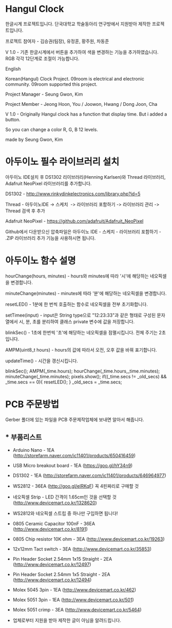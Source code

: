 # Hangul Clock

한글시계 프로젝트입니다. 단국대학교 학술동아리 연구방에서 지원받아 제작한 프로젝트입니다.

프로젝트 참여자 - 김승권(팀장), 유정훈, 황주원, 차동준

V 1.0 - 기존 한글시계에서 버튼을 추가하여 색을 변경하는 기능을 추가하였습니다. RGB 각각 12단계로 조절이 가능합니다.


English

Korean(Hangul) Clock Project. 09room is electrical and electronic community. 09room supported this project.

Project Manager - Seung Gwon, Kim

Project Member - Jeong Hoon, You / Joowon, Hwang / Dong Joon, Cha

V 1.0 - Originally Hangul clock has a function that display time. But i added a button. 

So you can change a color R, G, B 12 levels.

made by Seung Gwon, Kim


# 아두이노 필수 라이브러리 설치

아두이노 IDE설치 후 DS1302 리이브러리(Henning Karlsen)와 Thread 라이브러리, Adafruit NeoPixel 라이브러리를 추가합니다.

DS1302 - http://www.rinkydinkelectronics.com/library.php?id=5

Thread - 아두이노IDE -> 스케치  -> 라이브러리 포함하기 -> 라이브러리 관리 -> Thread 검색 후 추가

Adafruit NeoPixel - https://github.com/adafruit/Adafruit_NeoPixel

Github에서 다운받으신 압축파일은 아두이노 IDE - 스케치 - 라이브러리 포함하기 - .ZIP 라이브러리 추가 기능을 사용하시면 됩니다.

# 아두이노 함수 설명

hourChange(hours, minutes) - hours와 minutes에 따라 '시'에 해당하는 네오픽셀을 변경합니다.

minuteChange(minutes) - minutes에 따라 '분'에 해당하는 네오픽셀을 변경합니다.

resetLED() - 1분에 한 번씩 호출하는 함수로 네오픽셀을 전부 초기화합니다.

setTimee(input) - input은 String type으로 "12:23:33"과 같은 형태로 구성된 문자열에서
시, 분, 초를 분리하여 클래스 private 변수에 값을 저장합니다.

blinkSec() - 1초에 한번씩 '초'에 해당하는 네오픽셀을 점멸시킵니다. 전체 주기는 2초입니다.

AMPM(uint8_t hours) - hours의 값에 따라서 오전, 오후 값을 바꿔 표기합니다.

updateTime() - 시간을 갱신시킵니다.

  blinkSec();
  AMPM(_time.hours);
  hourChange(_time.hours,_time.minutes);
  minuteChange(_time.minutes);
  pixels.show();
  if((_time.secs != _old_secs) && _time.secs == 0){
    resetLED();
  }
  _old_secs = _time.secs;

# PCB 주문방법

Gerber 폴더에 있는 파일을 PCB 주문제작업체에 보내면 알아서 해줍니다.

## * 부품리스트

  * Arduino Nano - 1EA (http://storefarm.naver.com/ic11401/products/650416459)
  * USB Micro breakout board - 1EA (https://goo.gl/hY34n9)
  * DS1302 - 1EA (http://storefarm.naver.com/ic11401/products/646964977)

  * WS2812 - 36EA (http://goo.gl/elRKqF) 꼭 4핀짜리로 구매할 것
  * 네오픽셀 Strip - LED 간격이 1.65cm인 것을 선택할 것 (http://www.devicemart.co.kr/1328620)

  * WS2812와 네오픽셀 스트립 중 하나만 구입하면 됩니다!

  * 0805 Ceramic Capacitor 100nF - 36EA (http://www.devicemart.co.kr/8191)
  * 0805 Chip resistor 10K ohm - 3EA (http://www.devicemart.co.kr/19263)
  * 12x12mm Tact switch - 3EA (http://www.devicemart.co.kr/35853)
  * Pin Header Socket 2.54mm 1x15 Straight - 2EA (http://www.devicemart.co.kr/12497)
  * Pin Header Socket 2.54mm 1x5 Straight - 2EA (http://www.devicemart.co.kr/12494)
  * Molex 5045 3pin - 1EA (http://www.devicemart.co.kr/462)
  * Molex 5051 3pin - 1EA (http://www.devicemart.co.kr/501)
  * Molex 5051 crimp - 3EA (http://www.devicemart.co.kr/5464)

  * 업체로부터 지원을 받아 제작한 글이 아님을 알려드립니다.



